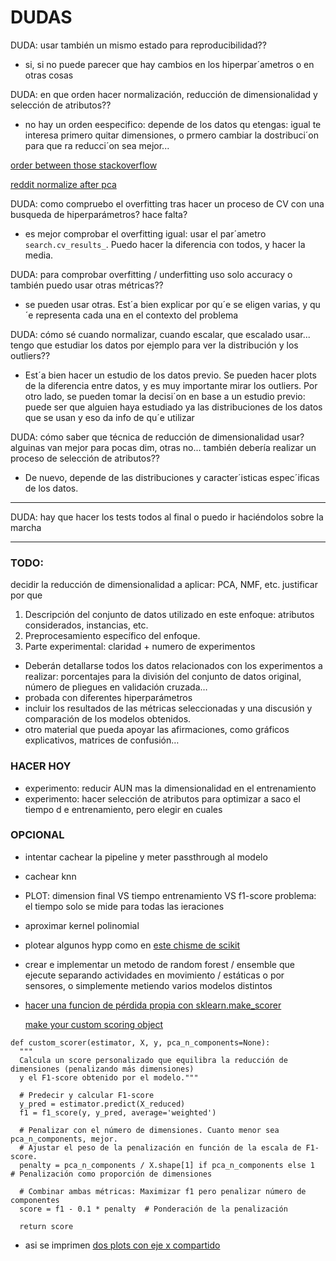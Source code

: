 # DUDAS

DUDA: usar también un mismo estado para reproducibilidad??
- si, si no puede parecer que hay cambios en los hiperpar´ametros o en otras cosas

DUDA: en que orden hacer normalización, reducción de dimensionalidad y selección de atributos??
- no hay un orden eespecifico: depende de los datos qu etengas: igual te interesa primero quitar dimensiones, o prmero cambiar la dostribuci´on para que ra reducci´on sea mejor...

[order between those stackoverflow](https://stackoverflow.com/questions/46062679/right-order-of-doing-feature-selection-pca-and-normalization)

[reddit normalize after pca](https://www.reddit.com/r/datascience/comments/15u6esb/feature_selection_normalization_before_or_after/?rdt=59437)

DUDA: como compruebo el overfitting tras hacer un proceso de CV con una busqueda de hiperparámetros? hace falta?
- es mejor comprobar el overfitting igual: usar el par´ametro `search.cv_results_`.
Puedo hacer la diferencia con todos, y hacer la media.

DUDA: para comprobar overfitting / underfitting uso solo accuracy o también puedo usar otras métricas??
- se pueden usar otras. Est´a bien explicar por qu´e se eligen varias, y qu´e representa cada una en el contexto del problema

DUDA: cómo sé cuando normalizar, cuando escalar, que escalado usar... tengo que estudiar los datos por ejemplo para ver la distribución y los outliers??
- Est´a bien hacer un estudio de los datos previo. Se pueden hacer plots de la diferencia entre datos, y es muy importante mirar los outliers.
Por otro lado, se pueden tomar la decisi´on en base a un estudio previo: puede ser que alguien haya estudiado ya las distribuciones de los datos que se usan y eso da info de qu´e utilizar

DUDA: cómo saber que técnica de reducción de dimensionalidad usar? alguinas van mejor para pocas dim, otras no...
también debería realizar un proceso de selección de atributos??
- De nuevo, depende de las distribuciones y caracter´isticas espec´ificas de los datos.


---

DUDA: hay que hacer los tests todos al final o puedo ir haciéndolos sobre la marcha


---

### TODO:

decidir la reducción de dimensionalidad a aplicar: PCA, NMF, etc. justificar por que

1. Descripción del conjunto de datos utilizado en este enfoque: atributos considerados, instancias, etc.
2. Preprocesamiento específico del enfoque.
3. Parte experimental: claridad + numero de experimentos
  - Deberán detallarse todos los datos relacionados con los
experimentos a realizar: porcentajes para la división del conjunto de
datos original, número de pliegues en validación cruzada…
  - probada con diferentes hiperparámetros
  - incluir los resultados de las métricas
  seleccionadas y una discusión y comparación de los modelos
  obtenidos.
  - otro material que pueda
apoyar las afirmaciones, como gráficos explicativos, matrices de
confusión…

### HACER HOY
- experimento: reducir AUN mas la dimensionalidad en el entrenamiento
- experimento:  hacer selección de atributos para optimizar a saco el tiempo d e entrenamiento, pero elegir en cuales

### OPCIONAL
- intentar cachear la pipeline y meter passthrough al modelo
- cachear knn
- PLOT: dimension final VS tiempo entrenamiento VS f1-score
  problema: el tiempo solo se mide para todas las ieraciones
- aproximar kernel polinomial
- plotear algunos hypp como en [este chisme de scikit](https://scikit-learn.org/1.5/auto_examples/svm/plot_rbf_parameters.html#train-classifiers)
- crear e implementar un metodo de random forest / ensemble que ejecute separando actividades en movimiento / estáticas o por sensores, o simplemente metiendo varios modelos distintos
- [hacer una funcion de pérdida propia con sklearn.make_scorer](https://stackoverflow.com/questions/32401493/how-to-create-customize-your-own-scorer-function-in-scikit-learn)

  [make your custom scoring object](https://scikit-learn.org/1.5/modules/model_evaluation.html#implementing-your-own-scoring-object)

```
def custom_scorer(estimator, X, y, pca_n_components=None):
  """
  Calcula un score personalizado que equilibra la reducción de dimensiones (penalizando más dimensiones)
  y el F1-score obtenido por el modelo."""

  # Predecir y calcular F1-score
  y_pred = estimator.predict(X_reduced)
  f1 = f1_score(y, y_pred, average='weighted')

  # Penalizar con el número de dimensiones. Cuanto menor sea pca_n_components, mejor.
  # Ajustar el peso de la penalización en función de la escala de F1-score.
  penalty = pca_n_components / X.shape[1] if pca_n_components else 1  # Penalización como proporción de dimensiones

  # Combinar ambas métricas: Maximizar f1 pero penalizar número de componentes
  score = f1 - 0.1 * penalty  # Ponderación de la penalización

  return score
```

- asi se imprimen [dos plots con eje x compartido](https://scikit-learn.org/1.5/auto_examples/compose/plot_digits_pipe.html#sphx-glr-auto-examples-compose-plot-digits-pipe-py)
